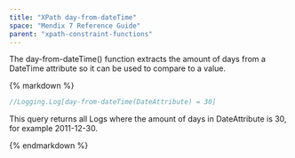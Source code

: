 ```yaml
---
title: "XPath day-from-dateTime"
space: "Mendix 7 Reference Guide"
parent: "xpath-constraint-functions"
---
```



The day-from-dateTime() function extracts the amount of days from a DateTime attribute so it can be used to compare to a value.

<div class="alert alert-info">{% markdown %}

```java
//Logging.Log[day-from-dateTime(DateAttribute) = 30]
```

This query returns all Logs where the amount of days in DateAttribute is 30, for example 2011-12-30.

{% endmarkdown %}</div>

